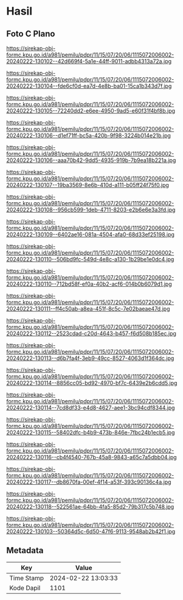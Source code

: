 # Hasil

## Foto C Plano

https://sirekap-obj-formc.kpu.go.id/a981/pemilu/pdpr/11/15/07/20/06/1115072006002-20240222-130102--42d669f4-5a1e-44ff-9011-adbb4313a72a.jpg

https://sirekap-obj-formc.kpu.go.id/a981/pemilu/pdpr/11/15/07/20/06/1115072006002-20240222-130104--fde6cf0d-ea7d-4e8b-ba01-15ca1b343d7f.jpg

https://sirekap-obj-formc.kpu.go.id/a981/pemilu/pdpr/11/15/07/20/06/1115072006002-20240222-130105--72240dd2-e6ee-4950-9ad5-e60f31f4bf8b.jpg

https://sirekap-obj-formc.kpu.go.id/a981/pemilu/pdpr/11/15/07/20/06/1115072006002-20240222-130106--d1ef71ff-bc5a-420b-9f98-3224b014e21b.jpg

https://sirekap-obj-formc.kpu.go.id/a981/pemilu/pdpr/11/15/07/20/06/1115072006002-20240222-130106--aaa70b42-9dd5-4935-919b-7b9ea18b221a.jpg

https://sirekap-obj-formc.kpu.go.id/a981/pemilu/pdpr/11/15/07/20/06/1115072006002-20240222-130107--19ba3569-8e6b-410d-a111-b05ff24f75f0.jpg

https://sirekap-obj-formc.kpu.go.id/a981/pemilu/pdpr/11/15/07/20/06/1115072006002-20240222-130108--956cb599-1deb-4711-8203-e2b6e6e3a3fd.jpg

https://sirekap-obj-formc.kpu.go.id/a981/pemilu/pdpr/11/15/07/20/06/1115072006002-20240222-130109--6402ae16-081a-4504-afa0-68d33ef25198.jpg

https://sirekap-obj-formc.kpu.go.id/a981/pemilu/pdpr/11/15/07/20/06/1115072006002-20240222-130110--506bd9fc-549d-4e8c-a130-1b29be1e0dc4.jpg

https://sirekap-obj-formc.kpu.go.id/a981/pemilu/pdpr/11/15/07/20/06/1115072006002-20240222-130110--712bd58f-ef0a-40b2-acf6-014b0b6079d1.jpg

https://sirekap-obj-formc.kpu.go.id/a981/pemilu/pdpr/11/15/07/20/06/1115072006002-20240222-130111--ff4c50ab-a8ea-451f-8c5c-7e02baeae47d.jpg

https://sirekap-obj-formc.kpu.go.id/a981/pemilu/pdpr/11/15/07/20/06/1115072006002-20240222-130112--2523cdad-c20d-4643-b457-f6d508b185ec.jpg

https://sirekap-obj-formc.kpu.go.id/a981/pemilu/pdpr/11/15/07/20/06/1115072006002-20240222-130113--d6b7fa4f-3eb9-49cc-8527-4063d1f364dc.jpg

https://sirekap-obj-formc.kpu.go.id/a981/pemilu/pdpr/11/15/07/20/06/1115072006002-20240222-130114--8856cc05-bd92-4970-bf7c-6439e2b6cdd5.jpg

https://sirekap-obj-formc.kpu.go.id/a981/pemilu/pdpr/11/15/07/20/06/1115072006002-20240222-130114--7cd8df33-e4d8-4627-aee1-3bc94cdf8344.jpg

https://sirekap-obj-formc.kpu.go.id/a981/pemilu/pdpr/11/15/07/20/06/1115072006002-20240222-130115--58402dfc-b4b9-473b-846e-7fbc24b1ecb5.jpg

https://sirekap-obj-formc.kpu.go.id/a981/pemilu/pdpr/11/15/07/20/06/1115072006002-20240222-130116--cb4f4540-767b-45a8-9843-a65c7a5dbb04.jpg

https://sirekap-obj-formc.kpu.go.id/a981/pemilu/pdpr/11/15/07/20/06/1115072006002-20240222-130117--db8670fa-00ef-4f14-a53f-393c90136c4a.jpg

https://sirekap-obj-formc.kpu.go.id/a981/pemilu/pdpr/11/15/07/20/06/1115072006002-20240222-130118--522561ae-64bb-4fa5-85d2-79b317c5b748.jpg

https://sirekap-obj-formc.kpu.go.id/a981/pemilu/pdpr/11/15/07/20/06/1115072006002-20240222-130103--50364d5c-6d50-47f6-9113-9548ab2b42f1.jpg


## Metadata

| Key        | Value               |
| ---------- | ------------------- |
| Time Stamp | 2024-02-22 13:03:33 |
| Kode Dapil | 1101                |



